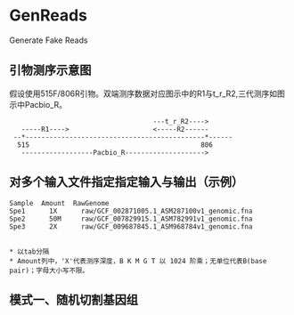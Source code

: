 # GenReads
Generate Fake Reads



## 引物测序示意图
假设使用515F/806R引物。双端测序数据对应图示中的R1与t_r_R2,三代测序如图示中Pacbio_R。
```
                                    ---t_r_R2---->
   -----R1---->                     <-----R2------
 --*---------------------------------------------*------
  515                                           806
   ------------------Pacbio_R-------------------->
```


## 对多个输入文件指定指定输入与输出（示例）
```
Sample  Amount  RawGenome
Spe1      1X      raw/GCF_002871005.1_ASM287100v1_genomic.fna
Spe2      50M     raw/GCF_007829915.1_ASM782991v1_genomic.fna
Spe3      2X      raw/GCF_009687845.1_ASM968784v1_genomic.fna


* 以tab分隔
* Amount列中，'X'代表测序深度，B K M G T 以 1024 阶乘；无单位代表B(base pair)；字母大小写不限。
```


## 模式一、随机切割基因组






